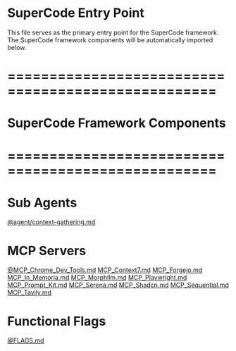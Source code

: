 # SuperCode Entry Point

This file serves as the primary entry point for the SuperCode framework.
The SuperCode framework components will be automatically imported below.

# ===================================================
# SuperCode Framework Components
# ===================================================

# Sub Agents
[@agent/context-gathering.md](./agent/context-gathering.md)

# MCP Servers
[@MCP_Chrome_Dev_Tools.md](MCP_Chrome_Dev_Tools.md)
[MCP_Context7.md](MCP_Context7.md)
[MCP_Forgejo.md](MCP_Forgejo.md)
[MCP_In_Memoria.md](MCP_In_Memoria.md)
[MCP_Morphllm.md](MCP_Morphllm.md)
[MCP_Playwright.md](MCP_Playwright.md)
[MCP_Prompt_Kit.md](MCP_Prompt_Kit.md)
[MCP_Serena.md](MCP_Serena.md)
[MCP_Shadcn.md](MCP_Shadcn.md)
[MCP_Sequential.md](MCP_Sequential.md)
[MCP_Tavily.md](MCP_Tavily.md)

# Functional Flags
[@FLAGS.md](FLAGS.md)



